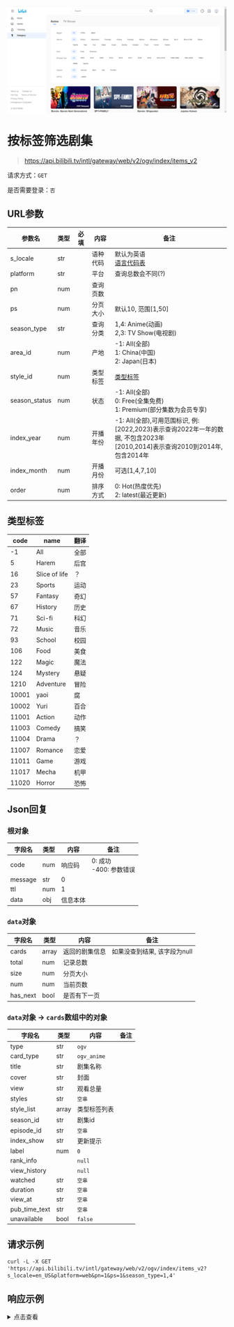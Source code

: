 ![img.png](../img/1.png)

# 按标签筛选剧集

> https://api.bilibili.tv/intl/gateway/web/v2/ogv/index/items_v2

请求方式：`GET`

是否需要登录：`否`

## URL参数

| 参数名           | 类型  | 必填  | 内容   | 备注                                                                                                      |
|---------------|-----|-----|------|---------------------------------------------------------------------------------------------------------|
| s_locale      | str |     | 语种代码 | 默认为英语<br/>[语言代码表](../language.md)                                                                       |
| platform      | str |     | 平台   | 查询总数会不同(?)                                                                                              |
| pn            | num |     | 查询页数 |                                                                                                         |
| ps            | num |     | 分页大小 | 默认10, 范围[1,50]                                                                                          |
| season_type   | str |     | 查询分类 | 1,4: Anime(动画)<br/>2,3: TV Show(电视剧)                                                                    |
| area_id       | num |     | 产地   | -1: All(全部)<br/>1: China(中国)<br/>2: Japan(日本)                                                           |
| style_id      | num |     | 类型标签 | [类型标签](#类型标签)                                                                                           |
| season_status | num |     | 状态   | -1: All(全部)<br/>0: Free(全集免费)<br/>1: Premium(部分集数为会员专享)                                                 |
| index_year    | num |     | 开播年份 | -1: All(全部),可用范围标识, 例: <br/> [2022,2023)表示查询2022年一年的数据, 不包含2023年<br/>[2010,2014]表示查询2010到2014年, 包含2014年 |
| index_month   | num |     | 开播月份 | 可选[1,4,7,10]                                                                                            |
| order         | num |     | 排序方式 | 0: Hot(热度优先)<br/>2: latest(最近更新)                                                                        |

## 类型标签

| code  | name          | 翻译  |
|-------|---------------|-----|
| -1    | All           | 全部  |
| 5     | Harem         | 后宫  |
| 16    | Slice of life | ？   |
| 23    | Sports        | 运动  |
| 57    | Fantasy       | 奇幻  |
| 67    | History       | 历史  |
| 71    | Sci-fi        | 科幻  |
| 72    | Music         | 音乐  |
| 93    | School        | 校园  |
| 106   | Food          | 美食  |
| 122   | Magic         | 魔法  |
| 124   | Mystery       | 悬疑  |
| 1210  | Adventure     | 冒险  |
| 10001 | yaoi          | 腐   |
| 10002 | Yuri          | 百合  |
| 11001 | Action        | 动作  |
| 11003 | Comedy        | 搞笑  |
| 11004 | Drama         | ？   |
| 11007 | Romance       | 恋爱  |
| 11011 | Game          | 游戏  |
| 11017 | Mecha         | 机甲  |
| 11020 | Horror        | 恐怖  |

## Json回复

### 根对象

| 字段名     | 类型  | 内容   | 备注                   |
|---------|-----|------|----------------------|
| code    | num | 响应码  | 0: 成功<br/>-400: 参数错误 |
| message | str | 0    |                      |
| ttl     | num | 1    |                      |
| data    | obj | 信息本体 |                      |

### `data`对象

| 字段名      | 类型    | 内容      | 备注                |
|----------|-------|---------|-------------------|
| cards    | array | 返回的剧集信息 | 如果没查到结果, 该字段为null |
| total    | num   | 记录总数    |                   |
| size     | num   | 分页大小    |                   |
| num      | num   | 当前页数    |                   |
| has_next | bool  | 是否有下一页  |                   |

### `data`对象 -> `cards`数组中的对象

| 字段名           | 类型    | 内容          | 备注  |
|---------------|-------|-------------|-----|
| type          | str   | `ogv`       |     |
| card_type     | str   | `ogv_anime` |     |
| title         | str   | 剧集名称        |     |
| cover         | str   | 封面          |     |
| view          | str   | 观看总量        |     |
| styles        | str   | `空串`        |     |
| style_list    | array | 类型标签列表      |     |
| season_id     | str   | 剧集id        |     |
| episode_id    | str   | `空串`        |     |
| index_show    | str   | 更新提示        |     |
| label         | num   | `0`         |     |
| rank_info     |       | `null`      |     |
| view_history  |       | `null`      |     |
| watched       | str   | `空串`        |     |
| duration      | str   | `空串`        |     |
| view_at       | str   | `空串`        |     |
| pub_time_text | str   | `空串`        |     |
| unavailable   | bool  | `false`     |     |

## 请求示例

```shell
curl -L -X GET 'https://api.bilibili.tv/intl/gateway/web/v2/ogv/index/items_v2?s_locale=en_US&platform=web&pn=1&ps=1&season_type=1,4'
```

## 响应示例

<details>
<summary>点击查看</summary>

```json
{
    "code": 0,
    "message": "0",
    "ttl": 1,
    "data": {
        "cards": [
            {
                "type": "ogv",
                "card_type": "ogv_anime",
                "title": "Boruto: Naruto Next Generations",
                "cover": "https://pic.bstarstatic.com/ogv/bb773a7dd56520ac4b27a9f7feaf4f3d5dda8f9f.png",
                "view": "263.2M Views",
                "styles": "",
                "style_list": [
                    "Action",
                    "Comedy"
                ],
                "season_id": "1005426",
                "episode_id": "",
                "index_show": "E267 Released",
                "label": 0,
                "rank_info": null,
                "view_history": null,
                "watched": "",
                "duration": "",
                "view_at": "",
                "pub_time_text": "",
                "unavailable": false
            }
        ],
        "total": 877,
        "size": 1,
        "num": 1,
        "has_next": true
    }
}
```
</details>